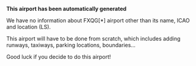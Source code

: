 **This airport has been automatically generated**

We have no information about FXQG[*] airport other than its name, ICAO and location (LS).

This airport will have to be done from scratch, which includes adding runways, taxiways, parking locations, boundaries...

Good luck if you decide to do this airport!